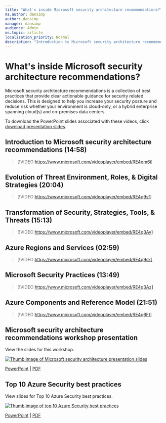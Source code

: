 ```yaml
---
title: "What's inside Microsoft security architecture recommendations?"
ms.author: dansimp
author: dansimp
manager: dansimp
audience: Admin
ms.topic: article
localization_priority: Normal
description: "Introduction to Microsoft security architecture recommendations"
---
```


# What's inside Microsoft security architecture recommendations?

Microsoft security architecture recommendations is a collection of best practices that provide clear actionable guidance for security related decisions. This is designed to help you increase your security posture and reduce risk whether your environment is cloud-only, or a hybrid enterprise spanning cloud(s) and on-premises data centers.

To download the PowerPoint slides associated with these videos, click [download presentation slides](https://docs.microsoft.com/microsoft-365/downloads/security-compass-presentation.pptx).

## Introduction to Microsoft security architecture recommendations (14:58)

> [!VIDEO https://www.microsoft.com/videoplayer/embed/RE4qm6i]

## Evolution of Threat Environment, Roles, & Digital Strategies (20:04)

> [!VIDEO https://www.microsoft.com/videoplayer/embed/RE4q9sf]

## Transformation of Security, Strategies, Tools, & Threats (15:13)

> [!VIDEO https://www.microsoft.com/videoplayer/embed/RE4q3Ay]

## Azure Regions and Services (02:59)

> [!VIDEO https://www.microsoft.com/videoplayer/embed/RE4q9sk]

## Microsoft Security Practices (13:49)

> [!VIDEO https://www.microsoft.com/videoplayer/embed/RE4q3Az]

## Azure Components and Reference Model (21:51)

> [!VIDEO https://www.microsoft.com/videoplayer/embed/RE4q6Ft]

## Microsoft security architecture recommendations workshop presentation

View the slides for this workshop. 

[![Thumb image of Microsoft security architecture presentation slides](https://docs.microsoft.com/microsoft-365/downloads/security-compass-presentation-thumb.png)](https://docs.microsoft.com/microsoft-365/downloads/security-compass-presentation.pdf)

[PowerPoint](https://docs.microsoft.com/microsoft-365/downloads/security-compass-presentation.pptx) | [PDF](https://docs.microsoft.com/microsoft-365/downloads/security-compass-presentation.pdf)


## Top 10 Azure Security best practices
View slides for Top 10 Azure Security best practices.

[![Thumb image of top 10 Azure Security best practices](https://docs.microsoft.com/microsoft-365/downloads/top-10-azure-security-best-practices-thumb.png)](https://docs.microsoft.com/microsoft-365/downloads/top-10-azure-security-best-practices.pdf)

[PowerPoint](https://docs.microsoft.com/microsoft-365/downloads/top-10-azure-security-best-practices.pptx) | [PDF](https://docs.microsoft.com/microsoft-365/downloads/top-10-azure-security-best-practices.pdf)